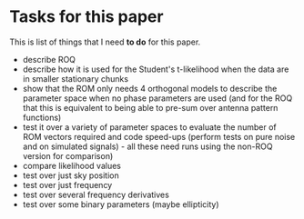 # Tasks for this paper

This is list of things that I need **to do** for this paper.

 * describe ROQ
  * describe how it is used for the Student's t-likelihood when the data are in smaller stationary chunks
 * show that the ROM only needs 4 orthogonal models to describe the parameter space when no phase parameters are used (and for the ROQ that this is equivalent to being able to pre-sum over antenna pattern functions)
 * test it over a variety of parameter spaces to evaluate the number of ROM vectors required and code speed-ups (perform tests on pure noise and on simulated signals) - all these need runs using the non-ROQ version for comparison)
  * compare likelihood values
  * test over just sky position
  * test over just frequency
  * test over several frequency derivatives
  * test over some binary parameters (maybe ellipticity)


